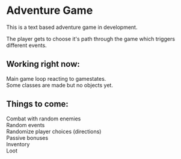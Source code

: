
# Adventure Game

This is a text based adventure game in development.

The player gets to choose it's path through the game which triggers different events.

## Working right now:
Main game loop reacting to gamestates. <br />
Some classes are made but no objects yet.

## Things to come:
Combat with random enemies <br />
Random events <br />
Randomize player choices (directions) <br />
Passive bonuses <br />
Inventory <br />
Loot <br />